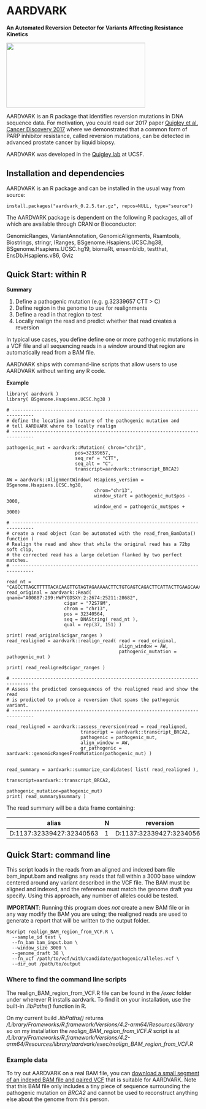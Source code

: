 # AARDVARK

**An Automated Reversion Detector for Variants Affecting Resistance Kinetics**

<img src="https://quigleylab.ucsf.edu/sites/g/files/tkssra5646/f/wysiwyg/AARDVARK.jpg" style="height: 169px; width:362px;"><br />

AARDVARK is an R package that identifies reversion mutations in DNA sequence data. For 
motivation, you could read our 2017 paper [Quigley et al. Cancer Discovery 2017](https://pubmed.ncbi.nlm.nih.gov/28450426/) where we demonstrated that a common form of PARP inhibitor resistance, called reversion mutations, can be detected in advanced prostate cancer by liquid biopsy.

AARDVARK was developed in the [Quigley lab](https://quigleylab.ucsf.edu) at UCSF.

## Installation and dependencies

AARDVARK is an R package and can be installed in the usual way from source:

```
install.packages("aardvark_0.2.5.tar.gz", repos=NULL, type="source")
```

The AARDVARK package is dependent on the following R packages, all of which are available through 
CRAN or Bioconductor:

GenomicRanges, VariantAnnotation, GenomicAlignments, Rsamtools, Biostrings, stringr, 
IRanges, BSgenome.Hsapiens.UCSC.hg38, BSgenome.Hsapiens.UCSC.hg19, biomaRt, ensembldb, 
testthat, EnsDb.Hsapiens.v86, Gviz

## Quick Start: within R

**Summary**

1) Define a pathogenic mutation (e.g. g.32339657 CTT > C)
2) Define region in the genome to use for realignments
3) Define a read in that region to test
4) Locally realign the read and predict whether that read creates a reversion

In typical use cases, you define define one or more pathogenic mutations in a VCF 
file and all sequencing reads in a window around that region are automatically read from a BAM file. 

AARDVARK ships with command-line scripts that allow users to use AARDVARK without writing any R code.

**Example**

```
library( aardvark )
library( BSgenome.Hsapiens.UCSC.hg38 )

# ------------------------------------------------------------------------------
# define the location and nature of the pathogenic mutation and
# tell AARDVARK where to locally realign
# ------------------------------------------------------------------------------

pathogenic_mut = aardvark::Mutation( chrom="chr13", 
                         pos=32339657, 
                         seq_ref = "CTT", 
                         seq_alt = "C", 
                         transcript=aardvark::transcript_BRCA2)

AW = aardvark::AlignmentWindow( Hsapiens_version = BSgenome.Hsapiens.UCSC.hg38, 
                                chrom="chr13",
                                window_start = pathogenic_mut$pos - 3000, 
                                window_end = pathogenic_mut$pos + 3000)

# ------------------------------------------------------------------------------
# create a read object (can be automated with the read_from_BamData() function )
# Realign the read and show that while the original read has a 72bp soft clip,
# the corrected read has a large deletion flanked by two perfect matches.
# ------------------------------------------------------------------------------

read_nt = "CAGCCTTAGCTTTTTACACAAGTTGTAGTAGAAAAACTTCTGTGAGTCAGACTTCATTACTTGAAGCAAAAAAAAGTTCCTTACACAAAGTTAAGGGAGTGTTAGAGGAATTTGATTTAATCAGAACTGAGCATAGTCTTCACTATTCACC"
read_original = aardvark::Read( qname="A00887:299:HWFYGDSXY:2:2674:25211:28682",
                     cigar = "72S79M",
                     chrom = "chr13",
                     pos = 32340564,
                     seq = DNAString( read_nt ),
                     qual = rep(37, 151) )
                     
print( read_original$cigar_ranges )
read_realigned = aardvark::realign_read( read = read_original, 
                                         align_window = AW, 
                                         pathogenic_mutation = pathogenic_mut )

print( read_realigned$cigar_ranges )

# ------------------------------------------------------------------------------
# Assess the predicted consequences of the realigned read and show the read
# is predicted to produce a reversion that spans the pathogenic variant.
# ------------------------------------------------------------------------------

read_realigned = aardvark::assess_reversion(read = read_realigned,
                           transcript = aardvark::transcript_BRCA2,
                           pathogenic = pathogenic_mut,
                           align_window = AW,  
                           gr_pathogenic =  aardvark::genomicRangesFromMutation(pathogenic_mut) )
                                                    
                                                    
read_summary = aardvark::summarize_candidates( list( read_realigned ), 
                                               transcript=aardvark::transcript_BRCA2,
                                               pathogenic_mutation=pathogenic_mut)
print( read_summary$summary )
```

The read summary will be a data frame containing:

alias|N|reversion|evidence|pos|chrom|transcript_id|pathogenic_mutation
--|--|--|--|--|--|--|--
D:1137:32339427:32340563|1|D:1137:32339427:32340563|reversion_read_deletion_spans_pathogenic_variant|32339427|chr13|ENST00000380152|D:2:32339658:32339659

## Quick Start: command line

This script loads in the reads from an aligned and indexed bam file bam_input.bam and realigns any reads that fall within a 3000 base window centered around any variant described in the VCF file. The BAM must be aligned and indexed, and the reference must match the genome draft you specify. Using this approach, any number of alleles could be tested.

**IMPORTANT**: Running this program does *not* create a new BAM file or in any way modify the BAM you are using; the realigned reads are used to generate a report that will be written to the output folder.

```
Rscript realign_BAM_region_from_VCF.R \
  --sample_id test \
  --fn_bam bam_input.bam \
  --window_size 3000 \
  --genome_draft 38 \
  --fn_vcf /path/to/vcf/with/candidate/pathogenic/alleles.vcf \
  --dir_out /path/to/output

```

### Where to find the command line scripts

The realign_BAM_region_from_VCF.R file can be found in the */exec* folder under wherever R installs aardvark. To find it on your installation, use the built-in *.libPaths()* function in R. 

On my current build *.libPaths()* returns  
*/Library/Frameworks/R.framework/Versions/4.2-arm64/Resources/library*  
so on my installation the *realign_BAM_region_from_VCF.R* script is at  
*/Library/Frameworks/R.framework/Versions/4.2-arm64/Resources/library/aardvark/exec/realign_BAM_region_from_VCF.R*

### Example data

To try out AARDVARK on a real BAM file, you can [download a small segment of an indexed BAM file and paired VCF](https://quigleylab.ucsf.edu/publications/2023/aardvark_example.tar.gz) that is suitable for AARDVARK. Note that this BAM file only includes a tiny piece of sequence surrounding the pathogenic mutation on *BRCA2* and cannot be used to reconstruct anything else about the genome from this person.
